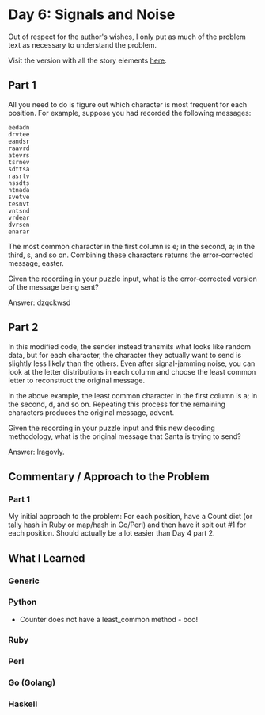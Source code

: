 # Day 6: Signals and Noise

Out of respect for the author's wishes, I only put as much of the problem text as necessary to understand the problem.

Visit the version with all the story elements [here](https://adventofcode.com/2016/day/6).

## Part 1
All you need to do is figure out which character is most frequent for each position. For example, suppose you had recorded the following messages:

    eedadn
    drvtee
    eandsr
    raavrd
    atevrs
    tsrnev
    sdttsa
    rasrtv
    nssdts
    ntnada
    svetve
    tesnvt
    vntsnd
    vrdear
    dvrsen
    enarar

The most common character in the first column is e; in the second, a; in the third, s, and so on. Combining these characters returns the error-corrected message, easter.

Given the recording in your puzzle input, what is the error-corrected version of the message being sent?

Answer: dzqckwsd

## Part 2
In this modified code, the sender instead transmits what looks like random data, but for each character, the character they actually want to send is slightly less likely than the others. Even after signal-jamming noise, you can look at the letter distributions in each column and choose the least common letter to reconstruct the original message.

In the above example, the least common character in the first column is a; in the second, d, and so on. Repeating this process for the remaining characters produces the original message, advent.

Given the recording in your puzzle input and this new decoding methodology, what is the original message that Santa is trying to send?

Answer: lragovly.

## Commentary / Approach to the Problem
### Part 1
My initial approach to the problem: For each position, have a Count dict (or tally hash in Ruby or map/hash in Go/Perl) and then have it spit out #1 for each position. Should actually be a lot easier than Day 4 part 2.
## What I Learned

### Generic

### Python
- Counter does not have a least_common method - boo!
### Ruby

### Perl

### Go (Golang)

### Haskell
